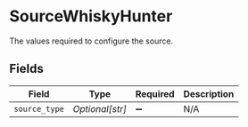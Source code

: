 # SourceWhiskyHunter

The values required to configure the source.


## Fields

| Field              | Type               | Required           | Description        |
| ------------------ | ------------------ | ------------------ | ------------------ |
| `source_type`      | *Optional[str]*    | :heavy_minus_sign: | N/A                |